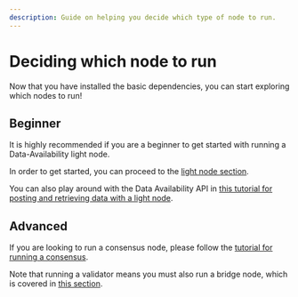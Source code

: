 ```yaml
---
description: Guide on helping you decide which type of node to run.
---
```


# Deciding which node to run

Now that you have installed the basic dependencies,
you can start exploring which nodes to run!

## Beginner

It is highly recommended if you are a beginner to
get started with running a Data-Availability light node.

In order to get started, you can proceed to the
[light node section](./light-node.md).

You can also play around with the Data Availability API in
[this tutorial for posting and retrieving data with a light node](../developers/node-tutorial.md).

## Advanced

If you are looking to run a consensus node, please follow the
[tutorial for running a consensus](./consensus-node.md).

Note that running a validator means you must also run a bridge node,
which is covered in [this section](./bridge-node.md).
